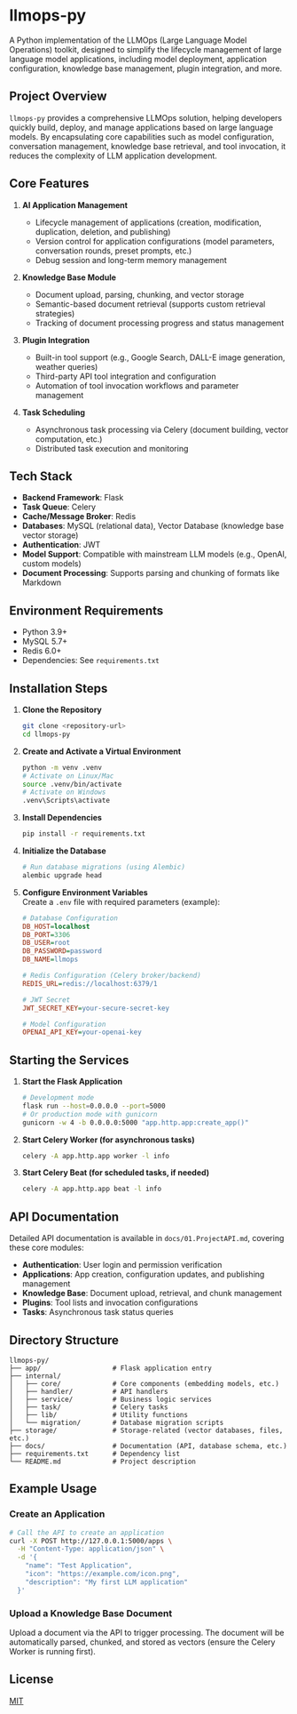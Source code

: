 # llmops-py

A Python implementation of the LLMOps (Large Language Model Operations) toolkit, designed to simplify the lifecycle management of large language model applications, including model deployment, application configuration, knowledge base management, plugin integration, and more.


## Project Overview

`llmops-py` provides a comprehensive LLMOps solution, helping developers quickly build, deploy, and manage applications based on large language models. By encapsulating core capabilities such as model configuration, conversation management, knowledge base retrieval, and tool invocation, it reduces the complexity of LLM application development.


## Core Features

1. **AI Application Management**  
   - Lifecycle management of applications (creation, modification, duplication, deletion, and publishing)  
   - Version control for application configurations (model parameters, conversation rounds, preset prompts, etc.)  
   - Debug session and long-term memory management

2. **Knowledge Base Module**  
   - Document upload, parsing, chunking, and vector storage  
   - Semantic-based document retrieval (supports custom retrieval strategies)  
   - Tracking of document processing progress and status management

3. **Plugin Integration**  
   - Built-in tool support (e.g., Google Search, DALL-E image generation, weather queries)  
   - Third-party API tool integration and configuration  
   - Automation of tool invocation workflows and parameter management

4. **Task Scheduling**  
   - Asynchronous task processing via Celery (document building, vector computation, etc.)  
   - Distributed task execution and monitoring


## Tech Stack

- **Backend Framework**: Flask  
- **Task Queue**: Celery  
- **Cache/Message Broker**: Redis  
- **Databases**: MySQL (relational data), Vector Database (knowledge base vector storage)  
- **Authentication**: JWT  
- **Model Support**: Compatible with mainstream LLM models (e.g., OpenAI, custom models)  
- **Document Processing**: Supports parsing and chunking of formats like Markdown  


## Environment Requirements

- Python 3.9+  
- MySQL 5.7+  
- Redis 6.0+  
- Dependencies: See `requirements.txt`  


## Installation Steps

1. **Clone the Repository**  
   ```bash
   git clone <repository-url>
   cd llmops-py
   ```

2. **Create and Activate a Virtual Environment**  
   ```bash
   python -m venv .venv
   # Activate on Linux/Mac
   source .venv/bin/activate
   # Activate on Windows
   .venv\Scripts\activate
   ```

3. **Install Dependencies**  
   ```bash
   pip install -r requirements.txt
   ```

4. **Initialize the Database**  
   ```bash
   # Run database migrations (using Alembic)
   alembic upgrade head
   ```

5. **Configure Environment Variables**  
   Create a `.env` file with required parameters (example):  
   ```ini
   # Database Configuration
   DB_HOST=localhost
   DB_PORT=3306
   DB_USER=root
   DB_PASSWORD=password
   DB_NAME=llmops

   # Redis Configuration (Celery broker/backend)
   REDIS_URL=redis://localhost:6379/1

   # JWT Secret
   JWT_SECRET_KEY=your-secure-secret-key

   # Model Configuration
   OPENAI_API_KEY=your-openai-key
   ```


## Starting the Services

1. **Start the Flask Application**  
   ```bash
   # Development mode
   flask run --host=0.0.0.0 --port=5000
   # Or production mode with gunicorn
   gunicorn -w 4 -b 0.0.0.0:5000 "app.http.app:create_app()"
   ```

2. **Start Celery Worker (for asynchronous tasks)**  
   ```bash
   celery -A app.http.app worker -l info
   ```

3. **Start Celery Beat (for scheduled tasks, if needed)**  
   ```bash
   celery -A app.http.app beat -l info
   ```


## API Documentation

Detailed API documentation is available in `docs/01.ProjectAPI.md`, covering these core modules:

- **Authentication**: User login and permission verification  
- **Applications**: App creation, configuration updates, and publishing management  
- **Knowledge Base**: Document upload, retrieval, and chunk management  
- **Plugins**: Tool lists and invocation configurations  
- **Tasks**: Asynchronous task status queries  


## Directory Structure

```
llmops-py/
├── app/                  # Flask application entry
├── internal/
│   ├── core/             # Core components (embedding models, etc.)
│   ├── handler/          # API handlers
│   ├── service/          # Business logic services
│   ├── task/             # Celery tasks
│   ├── lib/              # Utility functions
│   └── migration/        # Database migration scripts
├── storage/              # Storage-related (vector databases, files, etc.)
├── docs/                 # Documentation (API, database schema, etc.)
├── requirements.txt      # Dependency list
└── README.md             # Project description
```


## Example Usage

### Create an Application

```bash
# Call the API to create an application
curl -X POST http://127.0.0.1:5000/apps \
  -H "Content-Type: application/json" \
  -d '{
    "name": "Test Application",
    "icon": "https://example.com/icon.png",
    "description": "My first LLM application"
  }'
```

### Upload a Knowledge Base Document

Upload a document via the API to trigger processing. The document will be automatically parsed, chunked, and stored as vectors (ensure the Celery Worker is running first).


## License

[MIT](LICENSE)
